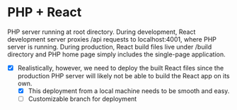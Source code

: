# PHP + React

PHP server running at root directory. During development, React development server proxies /api requests to localhost:4001, where PHP server is running. During production, React build files live under /build directory and PHP home page simply includes the single-page application.

- [x] Realistically, however, we need to deploy the built React files since the production PHP server will likely not be able to build the React app on its own.
  - [x] This deployment from a local machine needs to be smooth and easy.
  - [ ] Customizable branch for deployment
